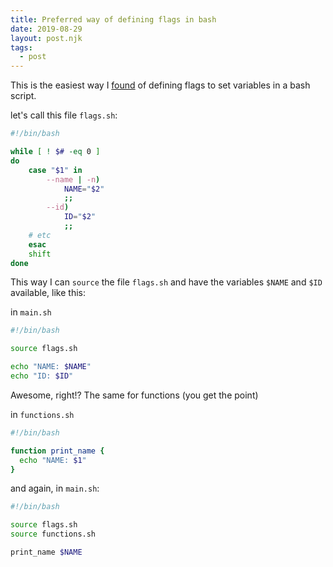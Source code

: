 ```yaml
---
title: Preferred way of defining flags in bash
date: 2019-08-29
layout: post.njk
tags:
  - post
---
```


This is the easiest way I [found](https://jonalmeida.com/posts/2013/05/26/different-ways-to-implement-flags-in-bash/) of defining flags to set variables in a bash script.

let's call this file `flags.sh`:

```sh
#!/bin/bash

while [ ! $# -eq 0 ]
do
	case "$1" in
		--name | -n)
			NAME="$2"
			;;
		--id)
			ID="$2"
			;;
    # etc
	esac
	shift
done
```

This way I can `source` the file `flags.sh` and have the variables `$NAME` and `$ID` available, like this:

in `main.sh`

```sh
#!/bin/bash

source flags.sh

echo "NAME: $NAME"
echo "ID: $ID"
```

Awesome, right!? The same for functions (you get the point)

in `functions.sh`

```sh
#!/bin/bash

function print_name {
  echo "NAME: $1"
}
```

and again, in `main.sh`:

```sh
#!/bin/bash

source flags.sh
source functions.sh

print_name $NAME
```
